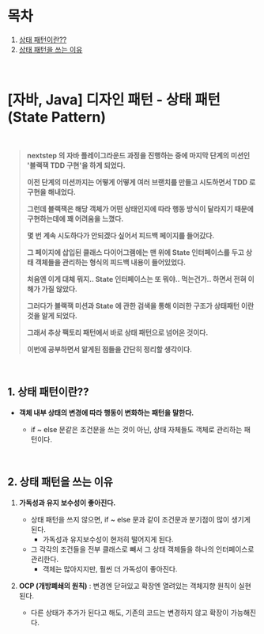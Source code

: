 # 목차

1. [상태 패턴이란??](#1-상태-패턴이란) <br/>
2. [상태 패턴을 쓰는 이유](#2-상태-패턴을-쓰는-이유) <br/>

<br/>

# [자바, Java] 디자인 패턴 - 상태 패턴 (State Pattern)

<br/>

> **nextstep 의 자바 플레이그라운드 과정을 진행하는 중에 마지막 단계의 미션인 '블랙잭 TDD 구현'을 하게 되었다.**
>
> **이전 단계의 미션까지는 어떻게 어떻게 여러 브랜치를 만들고 시도하면서 TDD 로 구현을 해내었다.**
>
> **그런데 블랙잭은 해당 객체가 어떤 상태인지에 따라 행동 방식이 달라지기 때문에 구현하는데에 꽤 어려움을 느꼈다.**
>
> **몇 번 계속 시도하다가 안되겠다 싶어서 피드백 페이지를 들어갔다.**
>
> **그 페이지에 삽입된 클래스 다이어그램에는 맨 위에 State 인터페이스를 두고 상태 객체들을 관리하는 형식의 피드백 내용이 들어있었다.**
>
> **처음엔 이게 대체 뭐지.. State 인터페이스는 또 뭐야.. 먹는건가.. 하면서 전혀 이해가 가질 않았다.**
>
> **그러다가 블랙잭 미션과 State 에 관한 검색을 통해 이러한 구조가 상태패턴 이란 것을 알게 되었다.**
>
> **그래서 추상 팩토리 패턴에서 바로 상태 패턴으로 넘어온 것이다.** 
>
> **이번에 공부하면서 알게된 점들을 간단히 정리할 생각이다.**

<br/>

## 1. 상태 패턴이란??

- **객체 내부 상태의 변경에 따라 행동이 변화하는 패턴을 말한다.**

  - if ~ else 문같은 조건문을 쓰는 것이 아닌, 상태 자체들도 객체로 관리하는 패턴이다.

    <br/>

## 2. 상태 패턴을 쓰는 이유

1. **가독성과 유지 보수성이 좋아진다.**

   - 상태 패턴을 쓰지 않으면, if ~ else 문과 같이 조건문과 분기점이 많이 생기게 된다.
     - 가독성과 유지보수성이 현저히 떨어지게 된다.
   - 그 각각의 조건들을 전부 클래스로 빼서 그 상태 객체들을 하나의 인터페이스로 관리한다.
     - 객체는 많아지지만, 훨씬 더 가독성이 좋아진다.

2. **OCP (개방폐쇄의 원칙)** : 변경엔 닫혀있고 확장엔 열려있는 객체지향 원칙이 실현된다.

   - 다른 상태가 추가가 된다고 해도, 기존의 코드는 변경하지 않고 확장이 가능해진다.

     <br/>